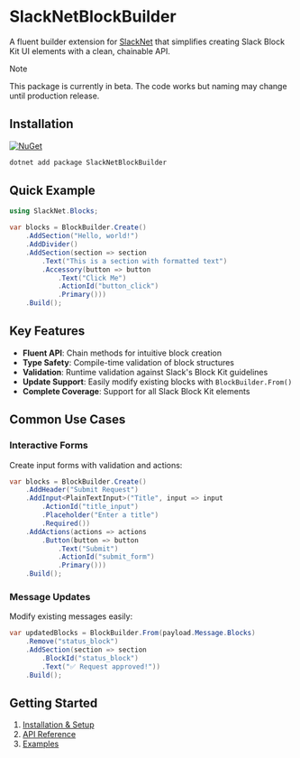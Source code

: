 # SlackNetBlockBuilder

A fluent builder extension for [SlackNet](https://github.com/SlackNet/SlackNet) that simplifies creating Slack Block Kit UI elements with a clean, chainable API.

> [!NOTE]
> This package is currently in beta. The code works but naming may change until production release.

## Installation

[![NuGet](https://img.shields.io/nuget/vpre/SlackNetBlockBuilder)](https://www.nuget.org/packages/SlackNetBlockBuilder/)

```bash
dotnet add package SlackNetBlockBuilder
```

## Quick Example

```csharp
using SlackNet.Blocks;

var blocks = BlockBuilder.Create()
    .AddSection("Hello, world!")
    .AddDivider()
    .AddSection(section => section
        .Text("This is a section with formatted text")
        .Accessory(button => button
            .Text("Click Me")
            .ActionId("button_click")
            .Primary()))
    .Build();
```

## Key Features

- **Fluent API**: Chain methods for intuitive block creation
- **Type Safety**: Compile-time validation of block structures
- **Validation**: Runtime validation against Slack's Block Kit guidelines
- **Update Support**: Easily modify existing blocks with `BlockBuilder.From()`
- **Complete Coverage**: Support for all Slack Block Kit elements

## Common Use Cases

### Interactive Forms
Create input forms with validation and actions:

```csharp
var blocks = BlockBuilder.Create()
    .AddHeader("Submit Request")
    .AddInput<PlainTextInput>("Title", input => input
        .ActionId("title_input")
        .Placeholder("Enter a title")
        .Required())
    .AddActions(actions => actions
        .Button(button => button
            .Text("Submit")
            .ActionId("submit_form")
            .Primary()))
    .Build();
```

### Message Updates
Modify existing messages easily:

```csharp
var updatedBlocks = BlockBuilder.From(payload.Message.Blocks)
    .Remove("status_block")
    .AddSection(section => section
        .BlockId("status_block")
        .Text("✅ Request approved!"))
    .Build();
```

## Getting Started

1. [Installation & Setup](docs/getting-started.md)
2. [API Reference](/api-reference)
3. [Examples](docs/examples)

